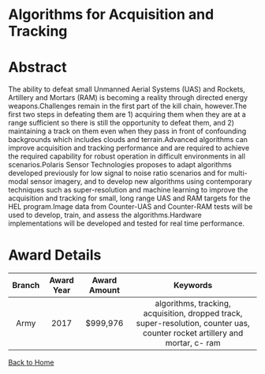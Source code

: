 
Algorithms for Acquisition and Tracking
=======================================

# Abstract


The ability to defeat small Unmanned Aerial Systems (UAS) and Rockets, Artillery and Mortars (RAM) is becoming a reality through directed energy weapons.Challenges remain in the first part of the kill chain, however.The first two steps in defeating them are 1) acquiring them when they are at a range sufficient so there is still the opportunity to defeat them, and 2) maintaining a track on them even when they pass in front of confounding backgrounds which includes clouds and terrain.Advanced algorithms can improve acquisition and tracking performance and are required to achieve the required capability for robust operation in difficult environments in all scenarios.Polaris Sensor Technologies proposes to adapt algorithms developed previously for low signal to noise ratio scenarios and for multi-modal sensor imagery, and to develop new algorithms using contemporary techniques such as super-resolution and machine learning to improve the acquisition and tracking for small, long range UAS and RAM targets for the HEL program.Image data from Counter-UAS and Counter-RAM tests will be used to develop, train, and assess the algorithms.Hardware implementations will be developed and tested for real time performance.  

# Award Details

|Branch|Award Year|Award Amount|Keywords|
| :---: | :---: | :---: | :---: |
|Army|2017|$999,976|algorithms, tracking, acquisition, dropped track, super-resolution, counter uas, counter rocket artillery and mortar, c- ram|
  
  


[Back to Home](https://github.com/chrischow/dod_sbir_awards/Reports/CC/#1090)